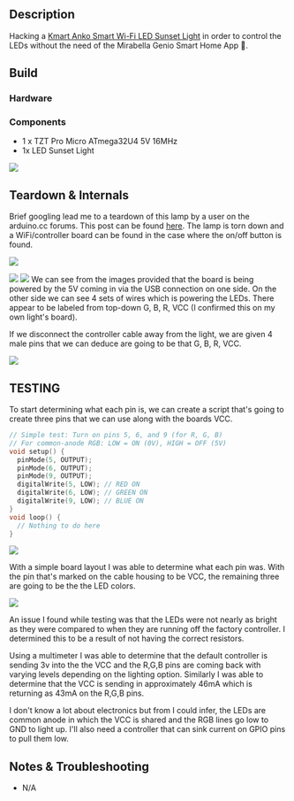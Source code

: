 ## Description
Hacking a [Kmart Anko Smart Wi-Fi LED Sunset Light](https://www.kmart.com.au/product/smart-wi-fi-led-sunset-light-43128976/) in order to control the LEDs without the need of the Mirabella Genio Smart Home App 🤮.


## Build
### Hardware
### Components
- 1 x TZT Pro Micro ATmega32U4 5V 16MHz
-  1x LED Sunset Light

![](https://github.com/dozmert/Arduino-Tinkering/blob/main/SunsetLightHack/img/sunsetlight_1.jpg)
## Teardown & Internals
Brief googling lead me to a teardown of this lamp by a user on the arduino.cc forums. This post can be found [here](https://forum.arduino.cc/t/hacking-a-sunset-lamp/1303684/18). The lamp is torn down and a WiFi/controller board can be found in the case where the on/off button is found.

![](https://github.com/dozmert/Arduino-Tinkering/blob/main/SunsetLightHack/img/sunsetlight_2.jpg)

![](https://github.com/dozmert/Arduino-Tinkering/blob/main/SunsetLightHack/img/sunsetlight_3.jpg)
![](https://github.com/dozmert/Arduino-Tinkering/blob/main/SunsetLightHack/img/sunsetlight_4.jpg)
We can see from the images provided that the board is being powered by the 5V coming in via the USB connection on one side. On the other side we can see 4 sets of wires which is powering the LEDs. There appear to be labeled from top-down G, B, R, VCC (I confirmed this on my own light's board).

If we disconnect the controller cable away from the light, we are given 4 male pins that we can deduce are going to be that G, B, R, VCC.

![](https://github.com/dozmert/Arduino-Tinkering/blob/main/SunsetLightHack/img/sunsetlight_5.jpg)

## TESTING
To start determining what each pin is, we can create a script that's going to create three pins that we can use along with the boards VCC.
```C++
// Simple test: Turn on pins 5, 6, and 9 (for R, G, B)
// For common-anode RGB: LOW = ON (0V), HIGH = OFF (5V)
void setup() {
  pinMode(5, OUTPUT);
  pinMode(6, OUTPUT);
  pinMode(9, OUTPUT);
  digitalWrite(5, LOW); // RED ON
  digitalWrite(6, LOW); // GREEN ON
  digitalWrite(9, LOW); // BLUE ON
}
void loop() {
  // Nothing to do here
}
```

![](https://github.com/dozmert/Arduino-Tinkering/blob/main/SunsetLightHack/img/sunsetlight_6.jpg)

With a simple board layout I was able to determine what each pin was. With the pin that's marked on the cable housing to be VCC, the remaining three are going to be the the LED colors.

![](https://github.com/dozmert/Arduino-Tinkering/blob/main/SunsetLightHack/img/sunsetlight_7.jpg)

An issue I found while testing was that the LEDs were not nearly as bright as they were compared to when they are running off the factory controller. I determined this to be a result of not having the correct resistors.

Using a multimeter I was able to determine that the default controller is sending 3v into the the VCC and the R,G,B pins are coming back with varying levels depending on the lighting option. Similarly I was able to determine that the VCC is sending in approximately 46mA which is returning as 43mA on the R,G,B pins.

I don't know a lot about electronics but from I could infer, the LEDs are common anode in which the VCC is shared and the RGB lines go low to GND to light up. I'll also need a controller that can sink current on GPIO pins to pull them low.

## Notes & Troubleshooting
- N/A